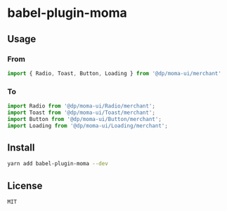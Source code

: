 # babel-plugin-moma

## Usage
### From

```javascript
import { Radio, Toast, Button, Loading } from '@dp/moma-ui/merchant'
```

### To
```javascript
import Radio from '@dp/moma-ui/Radio/merchant';
import Toast from '@dp/moma-ui/Toast/merchant';
import Button from '@dp/moma-ui/Button/merchant';
import Loading from '@dp/moma-ui/Loading/merchant';
```

## Install

```bash
yarn add babel-plugin-moma --dev
```


## License
`MIT`
